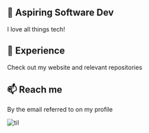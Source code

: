## 🔭 Aspiring Software Dev
I love all things tech!

## 💪 Experience
Check out my website and relevant repositories

## 📫 Reach me
By the email referred to on my profile

![til](./yooo.gif)
